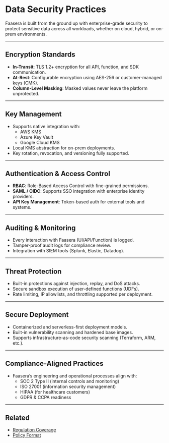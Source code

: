 # Data Security Practices

Faasera is built from the ground up with enterprise-grade security to protect sensitive data across all workloads,
whether on cloud, hybrid, or on-prem environments.

---

## Encryption Standards

- **In-Transit**: TLS 1.2+ encryption for all API, function, and SDK communication.
- **At-Rest**: Configurable encryption using AES-256 or customer-managed keys (CMK).
- **Column-Level Masking**: Masked values never leave the platform unprotected.

---

## Key Management

- Supports native integration with:
    - AWS KMS
    - Azure Key Vault
    - Google Cloud KMS
- Local KMS abstraction for on-prem deployments.
- Key rotation, revocation, and versioning fully supported.

---

## Authentication & Access Control

- **RBAC**: Role-Based Access Control with fine-grained permissions.
- **SAML / OIDC**: Supports SSO integration with enterprise identity providers.
- **API Key Management**: Token-based auth for external tools and systems.

---

## Auditing & Monitoring

- Every interaction with Faasera (UI/API/Function) is logged.
- Tamper-proof audit logs for compliance review.
- Integration with SIEM tools (Splunk, Elastic, Datadog).

---

## Threat Protection

- Built-in protections against injection, replay, and DoS attacks.
- Secure sandbox execution of user-defined functions (UDFs).
- Rate limiting, IP allowlists, and throttling supported per deployment.

---

## Secure Deployment

- Containerized and serverless-first deployment models.
- Built-in vulnerability scanning and hardened base images.
- Supports infrastructure-as-code security scanning (Terraform, ARM, etc.).

---

## Compliance-Aligned Practices

- Faasera’s engineering and operational processes align with:
    - SOC 2 Type II (internal controls and monitoring)
    - ISO 27001 (information security management)
    - HIPAA (for healthcare customers)
    - GDPR & CCPA readiness

---

## Related

- [Regulation Coverage](./compliance-coverage.md)
- [Policy Format](./reference-policy-format.md)
